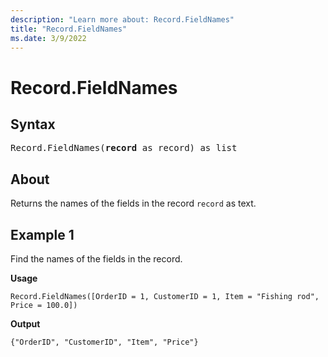 ```yaml
---
description: "Learn more about: Record.FieldNames"
title: "Record.FieldNames"
ms.date: 3/9/2022
---
```

# Record.FieldNames

## Syntax

<pre>
Record.FieldNames(<b>record</b> as record) as list
</pre>
  
## About

Returns the names of the fields in the record `record` as text.

## Example 1

Find the names of the fields in the record.

**Usage**

```powerquery-m
Record.FieldNames([OrderID = 1, CustomerID = 1, Item = "Fishing rod", Price = 100.0])
```

**Output**

`{"OrderID", "CustomerID", "Item", "Price"}`
